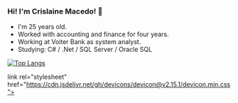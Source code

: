 ### Hi! I'm Crislaine Macedo! 👋

- I'm 25 years old.
- Worked with accounting and finance for four years.
- Working at Voiter Bank as system analyst.
- Studying: C# / .Net / SQL Server / Oracle SQL

[![Top Langs](https://github-readme-stats.vercel.app/api/top-langs/?username=crmaced&layout=compact)](https://github.com/anuraghazra/github-readme-stats)


link rel="stylesheet" href="https://cdn.jsdelivr.net/gh/devicons/devicon@v2.15.1/devicon.min.css">
          
